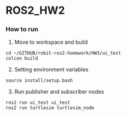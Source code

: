 # ROS2_HW2

### How to run

1. Move to workspace and build
```
cd ~/GITHUB/robit-ros2-homework/HW3/ui_test
colcon build
```

2. Setting environment variables
```
source install/setup.bash
```

3. Run publisher and subscriber nodes
```
ros2 run ui_test ui_test
ros2 run turtlesim turtlesim_node
```
